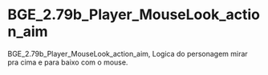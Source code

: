 # BGE_2.79b_Player_MouseLook_action_aim
BGE_2.79b_Player_MouseLook_action_aim, Logica do personagem mirar pra cima e para baixo com o mouse. 

